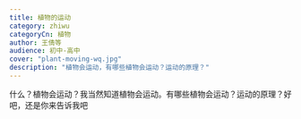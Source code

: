 ```yaml
---
title: 植物的运动
category: zhiwu
categoryCn: 植物
author: 王倩等
audience: 初中-高中
cover: "plant-moving-wq.jpg"
description: "植物会运动，有哪些植物会运动？运动的原理？"
---
```


什么？植物会运动？我当然知道植物会运动。有哪些植物会运动？运动的原理？好吧，还是你来告诉我吧
